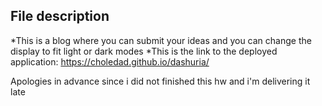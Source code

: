 
## File description
*This is a blog where you can submit your ideas and you can change the display to fit light or dark modes
*This is the link to the deployed application: https://choledad.github.io/dashuria/

Apologies in advance since i did not finished this hw and i'm delivering it late